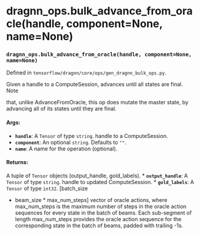 # dragnn_ops.bulk_advance_from_oracle(handle, component=None, name=None)

### `dragnn_ops.bulk_advance_from_oracle(handle, component=None, name=None)`

Defined in `tensorflow/dragnn/core/ops/gen_dragnn_bulk_ops.py`.

Given a handle to a ComputeSession, advances until all states are final. Note

that, unlike AdvanceFromOracle, this op does mutate the master state, by
advancing all of its states until they are final.

#### Args:

*   <b>`handle`</b>: A `Tensor` of type `string`. handle to a ComputeSession.
*   <b>`component`</b>: An optional `string`. Defaults to `""`.
*   <b>`name`</b>: A name for the operation (optional).

#### Returns:

A tuple of `Tensor` objects (output_handle, gold_labels). *
<b>`output_handle`</b>: A `Tensor` of type `string`. handle to updated
ComputeSession. * <b>`gold_labels`</b>: A `Tensor` of type `int32`. [batch_size
* beam_size * max_num_steps] vector of oracle actions, where max_num_steps is
the maximum number of steps in the oracle action sequences for every state in
the batch of beams. Each sub-segment of length max_num_steps provides the oracle
action sequence for the corresponding state in the batch of beams, padded with
trailing -1s.
